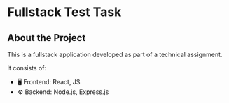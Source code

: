# Fullstack Test Task

## About the Project

This is a fullstack application developed as part of a technical assignment.

It consists of:

- 🖥️ Frontend: React, JS
- ⚙️ Backend: Node.js, Express.js
